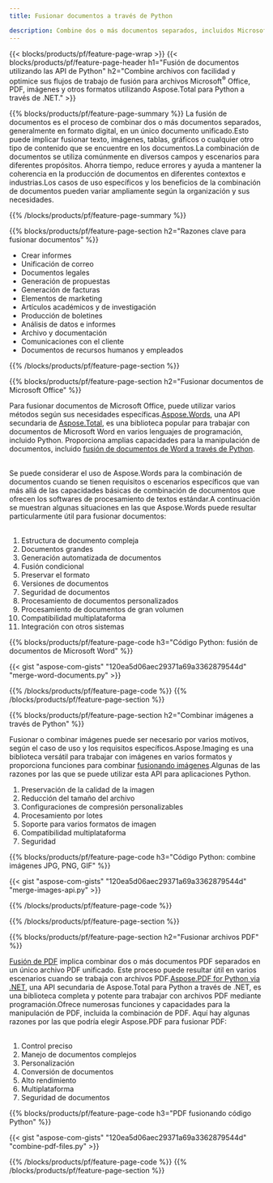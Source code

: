 ```yaml
---
title: Fusionar documentos a través de Python

description: Combine dos o más documentos separados, incluidos Microsoft Word, Excel, PowerPoint, PDF e imágenes a través de su aplicación Python.Pruebe los resultados de la fusión en línea a través de la aplicación.
---
```


{{< blocks/products/pf/feature-page-wrap >}}
{{< blocks/products/pf/feature-page-header h1="Fusión de documentos utilizando las API de Python" h2="Combine archivos con facilidad y optimice sus flujos de trabajo de fusión para archivos Microsoft<sup>&reg;</sup> Office, PDF, imágenes y otros formatos utilizando Aspose.Total para Python a través de .NET." >}}

{{% blocks/products/pf/feature-page-summary %}}
La fusión de documentos es el proceso de combinar dos o más documentos separados, generalmente en formato digital, en un único documento unificado.Esto puede implicar fusionar texto, imágenes, tablas, gráficos o cualquier otro tipo de contenido que se encuentre en los documentos.La combinación de documentos se utiliza comúnmente en diversos campos y escenarios para diferentes propósitos. Ahorra tiempo, reduce errores y ayuda a mantener la coherencia en la producción de documentos en diferentes contextos e industrias.Los casos de uso específicos y los beneficios de la combinación de documentos pueden variar ampliamente según la organización y sus necesidades.

{{% /blocks/products/pf/feature-page-summary  %}}

{{% blocks/products/pf/feature-page-section  h2="Razones clave para fusionar documentos" %}}

- Crear informes
- Unificación de correo
- Documentos legales
- Generación de propuestas
- Generación de facturas
- Elementos de marketing
- Artículos académicos y de investigación
- Producción de boletines
- Análisis de datos e informes
- Archivo y documentación
- Comunicaciones con el cliente
- Documentos de recursos humanos y empleados

{{% /blocks/products/pf/feature-page-section %}}

{{% blocks/products/pf/feature-page-section  h2="Fusionar documentos de Microsoft Office" %}}

Para fusionar documentos de Microsoft Office, puede utilizar varios métodos según sus necesidades específicas.[Aspose.Words](https://products.aspose.com/words/family/), una API secundaria de [Aspose.Total](https://products.aspose.com/total/family/), es una biblioteca popular para trabajar con documentos de Microsoft Word en varios lenguajes de programación, incluido Python. Proporciona amplias capacidades para la manipulación de documentos, incluido [fusión de documentos de Word a través de Python](https://products.aspose.com/total/python-net/merge/word/).<br /><br />

Se puede considerar el uso de Aspose.Words para la combinación de documentos cuando se tienen requisitos o escenarios específicos que van más allá de las capacidades básicas de combinación de documentos que ofrecen los softwares de procesamiento de textos estándar.A continuación se muestran algunas situaciones en las que Aspose.Words puede resultar particularmente útil para fusionar documentos:<br /><br />

1. Estructura de documento compleja<br />
2. Documentos grandes<br />
3. Generación automatizada de documentos<br />
4. Fusión condicional<br />
5. Preservar el formato<br />
6. Versiones de documentos<br />
7. Seguridad de documentos<br />
8. Procesamiento de documentos personalizados<br />
9. Procesamiento de documentos de gran volumen<br />
10. Compatibilidad multiplataforma<br />
11. Integración con otros sistemas<br />


{{% blocks/products/pf/feature-page-code h3="Código Python: fusión de documentos de Microsoft Word" %}}

{{< gist "aspose-com-gists" "120ea5d06aec29371a69a3362879544d" "merge-word-documents.py" >}}

{{% /blocks/products/pf/feature-page-code  %}}
{{% /blocks/products/pf/feature-page-section %}}

{{% blocks/products/pf/feature-page-section  h2="Combinar imágenes a través de Python" %}}

Fusionar o combinar imágenes puede ser necesario por varios motivos, según el caso de uso y los requisitos específicos.Aspose.Imaging es una biblioteca versátil para trabajar con imágenes en varios formatos y proporciona funciones para combinar [fusionando imágenes](https://products.aspose.com/total/python-net/merge/image/).Algunas de las razones por las que se puede utilizar esta API para aplicaciones Python.<br />

1. Preservación de la calidad de la imagen
1. Reducción del tamaño del archivo
1. Configuraciones de compresión personalizables
1. Procesamiento por lotes
1. Soporte para varios formatos de imagen
1. Compatibilidad multiplataforma 
1. Seguridad

{{% blocks/products/pf/feature-page-code h3="Código Python: combine imágenes JPG, PNG, GIF" %}}

{{< gist "aspose-com-gists" "120ea5d06aec29371a69a3362879544d" "merge-images-api.py" >}}

{{% /blocks/products/pf/feature-page-code  %}}

{{% /blocks/products/pf/feature-page-section %}}

{{% blocks/products/pf/feature-page-section  h2="Fusionar archivos PDF" %}}

[Fusión de PDF](https://products.aspose.com/total/python-net/merge/pdf/) implica combinar dos o más documentos PDF separados en un único archivo PDF unificado. Este proceso puede resultar útil en varios escenarios cuando se trabaja con archivos PDF.[Aspose.PDF for Python via .NET](https://products.aspose.com/pdf/python-net/), una API secundaria de Aspose.Total para Python a través de .NET, es una biblioteca completa y potente para trabajar con archivos PDF mediante programación.Ofrece numerosas funciones y capacidades para la manipulación de PDF, incluida la combinación de PDF. Aquí hay algunas razones por las que podría elegir Aspose.PDF para fusionar PDF:
<br /><br />

1. Control preciso
1. Manejo de documentos complejos
1. Personalización
1. Conversión de documentos
1. Alto rendimiento
1. Multiplataforma
1. Seguridad de documentos

{{% blocks/products/pf/feature-page-code h3="PDF fusionando código Python" %}}

{{< gist "aspose-com-gists" "120ea5d06aec29371a69a3362879544d" "combine-pdf-files.py" >}}

{{% /blocks/products/pf/feature-page-code  %}}
{{% /blocks/products/pf/feature-page-section %}}